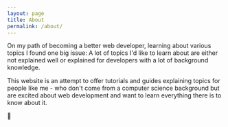 ```yaml
---
layout: page
title: About
permalink: /about/
---
```


On my path of becoming a better web developer, learning about various topics I found one big issue: A lot of topics I'd like to learn about are either not explained well or explained for developers with a lot of background knowledge.

This website is an attempt to offer tutorials and guides explaining topics for people like me - who don't come from a computer science background but are excited about web development and want to learn everything there is to know about it.

:honeybee:
